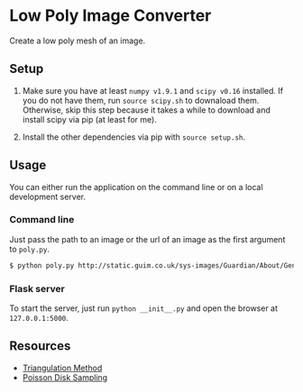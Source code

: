# Low Poly Image Converter
Create a low poly mesh of an image. 

## Setup
1. Make sure you have at least `numpy v1.9.1` and `scipy v0.16` installed. If you do not have them, run `source scipy.sh` to downaload them. Otherwise, skip this step because it takes a while to download and install scipy via pip (at least for me).

2. Install the other dependencies via pip with `source setup.sh`.

## Usage
You can either run the application on the command line or on a local development server.

### Command line
Just pass the path to an image or the url of an image as the first argument to `poly.py`.
```sh
$ python poly.py http://static.guim.co.uk/sys-images/Guardian/About/General/2011/9/7/1315413211669/A-fruit-bowl-007.jpg
```

### Flask server
To start the server, just run `python __init__.py` and open the browser at `127.0.0.1:5000`.

## Resources
- [Triangulation Method](https://medium.com/@polygenapp/how-polygen-uses-gradients-and-delaunay-triangulation-to-generate-beautiful-patterns-ac9b7f94eadb)
- [Poisson Disk Sampling](http://devmag.org.za/2009/05/03/poisson-disk-sampling/)